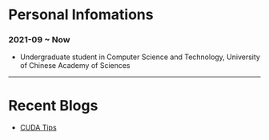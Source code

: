 
# Personal Infomations

### 2021-09 ~ Now
 - Undergraduate student in Computer Science and Technology, University of Chinese Academy of Sciences

* * *

# Recent Blogs

 - [CUDA Tips](./Blogs/Blog2024/CUDA_tips.md)

